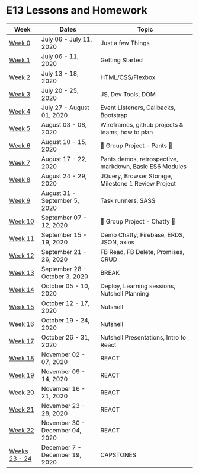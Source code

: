 # E13 Lessons and Homework

| Week | Dates | Topic |
|---|---|---|
| [Week 0](./week00/README.md) | July 06 - July 11, 2020 | Just a few Things |
| [Week 1](./week01/README.md) | July 06 - 11, 2020 | Getting Started |
| [Week 2](./week02/README.md) | July 13 - 18, 2020 | HTML/CSS/Flexbox |
| [Week 3](./week03/README.md) | July 20 - 25, 2020 | JS, Dev Tools, DOM |
| [Week 4](./week04/README.md) | July 27 - August 01, 2020 | Event Listeners, Callbacks, Bootstrap |
| [Week 5](./week05/README.md) | August 03 - 08, 2020 | Wireframes, github projects & teams, how to plan |
| [Week 6](./week06/README.md) | August 10 - 15, 2020 | :jeans: Group Project - Pants :jeans: |
| [Week 7](./week07/README.md) | August 17 - 22, 2020 | Pants demos, retrospective, markdown, Basic ES6 Modules |
| [Week 8](./week08/README.md) | August 24 - 29, 2020 | JQuery, Browser Storage, Milestone 1 Review Project |
| [Week 9](./week09/README.md) | August 31 - September 5, 2020 | Task runners, SASS |
| [Week 10](./week10/README.md) | September 07 - 12, 2020 | :speech_balloon: Group Project - Chatty :speech_balloon:|
| [Week 11](./week11/README.md) | September 15 - 19, 2020 | Demo Chatty, Firebase, ERDS, JSON, axios |
| [Week 12](./week12/README.md) | September 21 - 26, 2020 | FB Read, FB Delete, Promises, CRUD |
| [Week 13](./week13/README.md) | September 28 - October 3, 2020 | BREAK |
| [Week 14](./week14/README.md) | October 05 - 10, 2020 | Deploy, Learning sessions, Nutshell Planning |
| [Week 15](./week15/README.md) | October 12 - 17, 2020 | Nutshell |
| [Week 16](./week16/README.md) | October 19 - 24, 2020 | Nutshell |
| [Week 17](./week17/README.md) | October 26 - 31, 2020 | Nutshell Presentations, Intro to React |
| [Week 18](./week18/README.md) | November 02 - 07, 2020 | REACT |
| [Week 19](./week19/README.md) | November 09 - 14, 2020 | REACT |
| [Week 20](./week20/README.md) | November 16 - 21, 2020 | REACT |
| [Week 21](./week21/README.md) | November 23 - 28, 2020 | REACT |
| [Week 22](./week21/README.md) | November 30 - December 04, 2020 | REACT |
| [Weeks 23 - 24](./weeks22-25) | December 7 - December 19, 2020 | CAPSTONES |
